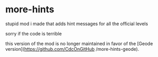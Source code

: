 # more-hints
stupid mod i made that adds hint messages for all the official levels

sorry if the code is terrible

this version of the mod is no longer maintained in favor of the [Geode version](https://github.com/CdcOnGitHub
/more-hints-geode).
